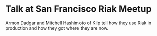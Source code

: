 <!--
name: riak-at-kiip
version : "0.1"
title : "Scaling Riak at Kiip"
description: "Set expectations and assess initial confidence."
homepage : "http://basho.com/scaling-riak-at-kiip/"
license : "Vimeo"
-->

<!-- @section -->

# Talk at San Francisco Riak Meetup

Armon Dadgar and Mitchell Hashimoto of Kiip tell how they use Riak in production and how they got where they are now.

<!-- @asset, "contentType": "outlearn/video", "provider": "vimeo", "url": "https://player.vimeo.com/video/42744689" -->
